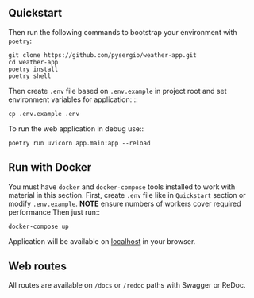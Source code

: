 Quickstart
----------

Then run the following commands to bootstrap your environment with ``poetry``:

    git clone https://github.com/pysergio/weather-app.git
    cd weather-app
    poetry install
    poetry shell

Then create ``.env`` file based on ``.env.example`` in project root and set environment variables for application: ::

    cp .env.example .env

To run the web application in debug use::

    poetry run uvicorn app.main:app --reload

Run with Docker
----------------------

You must have ``docker`` and ``docker-compose`` tools installed to work with material in this section.
First, create ``.env`` file like in `Quickstart` section or modify ``.env.example``.
**NOTE** ensure numbers of workers cover required performance 
Then just run::

    docker-compose up

Application will be available on [localhost](http://localhost:8000/docs#/) in your browser.

Web routes
----------

All routes are available on ``/docs`` or ``/redoc`` paths with Swagger or ReDoc.
